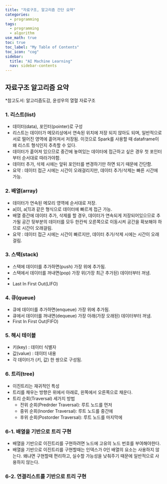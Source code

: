 ```yaml
---
title: "자료구조, 알고리즘 간단 요약" 
categories:
  - programming
tags:
  - programming
  - algorithm
use_math: true
toc: true
toc_label: "My Table of Contents"
toc_icon: "cog"
sidebar:
  title: "AI Machine Learning"
  nav: sidebar-contents
---
```


## 자료구조 알고리즘 요약

*참고도서: 알고리즘도감, 윤성우의 열혈 자료구조

### 1. 리스트(list)

* 데이터(data), 포인터(pointer)로 구성
* 리스트는 데이터가 메모리상에서 연속된 위치에 저장 되지 않아도 되며, 일반적으로 서로 떨어진 영역에 흩어져서 저장됨. 
이것으로 Spark를 사용할 때 dataframe이 왜 리스트 형식인지 추측할 수 있다. 
* 데이터가 흩어져 있으므로 중간에 놓여있는 데이터에 접근하고 싶은 경우 첫 포인터부터 순서대로 따라가야함.
* 데이터 추가, 삭제 시에는 앞뒤 포인터를 변경하기만 하면 되기 때문에 간단함.
* 요약 : 데이터 접근 시에는 시간이 오래걸리지만, 데이터 추가/삭제는 빠른 시간에 가능.

### 2. 배열(array)

* 데이터가 연속된 메모리 영역에 순서대로 저장.
* a[0], a[1]과 같은 형식으로 데이터에 빠르게 접근 가능.
* 배열 중간에 데이터 추가, 삭제를 할 경우, 데이터가 연속되게 저장되어있으므로 추가될 공간 뒷부분의 데이터를 모두 한칸씩 오른쪽으로 이동시켜 공간을 확보해야 하므로 시간이 오래걸림.
* 요약 : 데이터 접근 시에는 시간이 빠르지만, 데이터 추가/삭제 시에는 시간이 오래걸림.

### 3. 스택(stack)

* 스택에 데이터를 추가하면(push) 가장 위에 추가됨.
* 스택에서 데이터를 꺼내면(pop) 가장 위(가장 최근 추가된) 데이터부터 꺼냄.
* 
* Last In First Out(LIFO)

### 4. 큐(queue)

* 큐에 데이터를 추가하면(enqueue) 가장 위에 추가됨.
* 큐에서 데이터를 꺼내면(dequeue) 가장 아래(가장 오래된) 데이터부터 꺼냄.
* First In First Out(FIFO)

### 5. 해시 테이블

* 키(key) : 데이터 식별자
* 값(value) : 데이터 내용
* 각 데이터가 (키, 값) 한 쌍으로 구성됨.  

### 6. 트리(tree)

* 이진트리는 재귀적인 특성
* 트리를 채우는 방향은 위에서 아래로, 왼쪽에서 오른쪽으로 채운다.
* 트리 순회(Traversal) 세가지 방법
    * 전위 순회(Predrder Traversal): 루트 노드를 먼저
    * 중위 순회(Inorder Traversal): 루트 노드를 중간에
    * 후위 순회(Postorder Traversal): 루트 노드를 마지막에

### 6-1. 배열을 기반으로 트리 구현
* 배열을 기반으로 이진트리를 구현하려면 노드에 고유의 노드 번호를 부여해야한다. 
* 배열을 기반으로 이진트리를 구현할때는 인덱스가 0인 배열의 요소는 사용하지 않는다. 왜냐면 구현할때 편리하고, 
실수할 가능성을 낮춰주기 때문에 일반적으로 사용하지 않는다. 

### 6-2. 연결리스트를 기반으로 트리 구현


